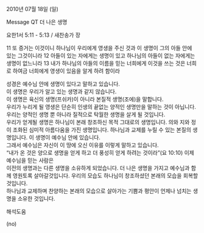 2010년 07월 18일 (일)

Message QT 더 나은 생명



요한1서 5:11 - 5:13 / 새찬송가  장


11 또 증거는 이것이니 하나님이 우리에게 영생을 주신 것과 이 생명이 그의 아들 안에 있는 그것이니라 12 아들이 있는 자에게는 생명이 있고 하나님의 아들이 없는 자에게는 생명이 없느니라 13 내가 하나님의 아들의 이름을 믿는 너희에게 이것을 쓰는 것은 너희로 하여금 너희에게 영생이 있음을 알게 하려 함이라


성경은 예수님 안에 생명이 있다고 말하고 있습니다.  
이 생명은 우리가 알고 있는 생명과 같지 않습니다.  
이 생명은 육신의 생명(프쉬카)이 아니라 본질적 생명(조에)을 말합니다.  
우리가 누리게 될 영생은 단순히 인생의 끝없는 양적인 생명만을 말하는 것이 아닙니다.  
우리는 양적인 생명 뿐 아니라 질적으로 탁월한 생명을 살게 될 것입니다.  
우리가 얻게될 생명은 하나님이 본래 창조하신 목적 그대로의 생명입니다. 
의와 지와 정이 조화된 심미적 아름다움을 가진 생명입니다. 
하나님과 교제를 누릴 수 있는 본질의 생명입니다. 
이 생명이 예수님 안에 있습니다.  
그래서 예수님은 자신이 이 땅에 오신 이유를 이렇게 말하고 있습니다.  
“내가 온 것은 양으로 생명을 얻게 하고 더 풍성히 얻게 하려는 것이라”(요 10:10) 
이제 예수님을 믿는 사람은  
이전의 생명과는 다른 생명을 소유하게 되었습니다. 
더 나은 생명을 가지고 예수님과 함께 영원토록 살아갈것입니다. 
우리의 모습도 하나님이 창조하셨던 본래의 모습을 회복할 것입니다.  
하나님과 교제하며 찬양하는 본래의 모습으로 살아가는 
기쁨과 평안이 언제나 넘치는 생명을 소유한 것입니다.

해석도움





(no)